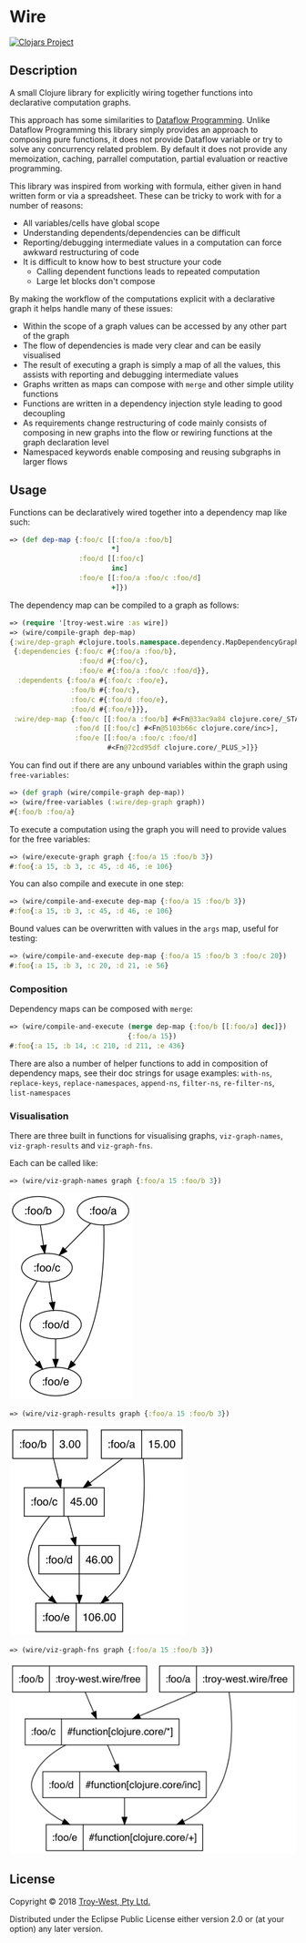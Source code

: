# Wire

  [![Clojars Project](https://img.shields.io/clojars/v/com.troy-west/wire.svg)](https://clojars.org/com.troy-west/wire)
  
  ## Description

  A small Clojure library for explicitly wiring together functions into
  declarative computation graphs.

  This approach has some similarities to [Dataflow Programming](https://en.wikipedia.org/wiki/Dataflow_programming).
  Unlike Dataflow Programming this library simply provides an approach to
  composing pure functions, it does not provide Dataflow variable or try to
  solve any concurrency related problem. By default it does not provide any
  memoization, caching, parrallel computation, partial evaluation or reactive
  programming.

  This library was inspired from working with formula, either given in hand
  written form or via a spreadsheet. These can be tricky to work with for a
  number of reasons:

  * All variables/cells have global scope
  * Understanding dependents/dependencies can be difficult
  * Reporting/debugging intermediate values in a computation can force
    awkward restructuring of code
  * It is difficult to know how to best structure your code
    * Calling dependent functions leads to repeated computation
    * Large let blocks don't compose

  By making the workflow of the computations explicit with a declarative
  graph it helps handle many of these issues:

  * Within the scope of a graph values can be accessed by any other part of
    the graph
  * The flow of dependencies is made very clear and can be easily visualised
  * The result of executing a graph is simply a map of all the values, this
    assists with reporting and debugging intermediate values
  * Graphs written as maps can compose with `merge` and other simple
    utility functions
  * Functions are written in a dependency injection style leading to
    good decoupling
  * As requirements change restructuring of code mainly consists of composing
    in new graphs into the flow or rewiring functions at the graph declaration
    level
  * Namespaced keywords enable composing and reusing subgraphs in larger flows

  ## Usage

  Functions can be declaratively wired together into a dependency map like such:

  ```clojure
  => (def dep-map {:foo/c [[:foo/a :foo/b]
                           *]
                   :foo/d [[:foo/c]
                           inc]
                   :foo/e [[:foo/a :foo/c :foo/d]
                           +]})
  ```

  The dependency map can be compiled to a graph as follows:

  ```clojure
  => (require '[troy-west.wire :as wire])
  => (wire/compile-graph dep-map)
  {:wire/dep-graph #clojure.tools.namespace.dependency.MapDependencyGraph
   {:dependencies {:foo/c #{:foo/a :foo/b},
                   :foo/d #{:foo/c},
                   :foo/e #{:foo/a :foo/c :foo/d}},
    :dependents {:foo/a #{:foo/c :foo/e},
                 :foo/b #{:foo/c},
                 :foo/c #{:foo/d :foo/e},
                 :foo/d #{:foo/e}}},
   :wire/dep-map {:foo/c [[:foo/a :foo/b] #<Fn@33ac9a84 clojure.core/_STAR_>],
                  :foo/d [[:foo/c] #<Fn@5103b66c clojure.core/inc>],
                  :foo/e [[:foo/a :foo/c :foo/d]
                          #<Fn@72cd95df clojure.core/_PLUS_>]}}
  ```

  You can find out if there are any unbound variables within the graph using
  `free-variables`:

  ```clojure
  => (def graph (wire/compile-graph dep-map))
  => (wire/free-variables (:wire/dep-graph graph))
  #{:foo/b :foo/a}
  ```

  To execute a computation using the graph you will need to provide values for
  the free variables:

  ```clojure
  => (wire/execute-graph graph {:foo/a 15 :foo/b 3})
  #:foo{:a 15, :b 3, :c 45, :d 46, :e 106}
  ```

  You can also compile and execute in one step:

  ```clojure
  => (wire/compile-and-execute dep-map {:foo/a 15 :foo/b 3})
  #:foo{:a 15, :b 3, :c 45, :d 46, :e 106}
  ```

  Bound values can be overwritten with values in the `args` map,
  useful for testing:

  ```clojure
  => (wire/compile-and-execute dep-map {:foo/a 15 :foo/b 3 :foo/c 20})
  #:foo{:a 15, :b 3, :c 20, :d 21, :e 56}
  ```

  ### Composition

  Dependency maps can be composed with `merge`:

  ```clojure
  => (wire/compile-and-execute (merge dep-map {:foo/b [[:foo/a] dec]})
                               {:foo/a 15})
  #:foo{:a 15, :b 14, :c 210, :d 211, :e 436}
  ```

  There are also a number of helper functions to add in composition of
  dependency maps, see their doc strings for usage examples:
  `with-ns`, `replace-keys`, `replace-namespaces`, `append-ns`, `filter-ns`,
  `re-filter-ns`, `list-namespaces`

  ### Visualisation

  There are three built in functions for visualising graphs,
  `viz-graph-names`, `viz-graph-results` and `viz-graph-fns`.

  Each can be called like:

  ```clojure
  => (wire/viz-graph-names graph {:foo/a 15 :foo/b 3})
  ```
  ![View graph with names](img/viz-graph-names.png)
  ```clojure
  => (wire/viz-graph-results graph {:foo/a 15 :foo/b 3})
  ```
  ![View graph with results](img/viz-graph-results.png)
  ```clojure
  => (wire/viz-graph-fns graph {:foo/a 15 :foo/b 3})
  ```
  ![View graph with functions](img/viz-graph-fns.png)

## License

Copyright © 2018 [Troy-West, Pty Ltd.](http://www.troywest.com)

Distributed under the Eclipse Public License either version 2.0 or (at your option) any later version.
